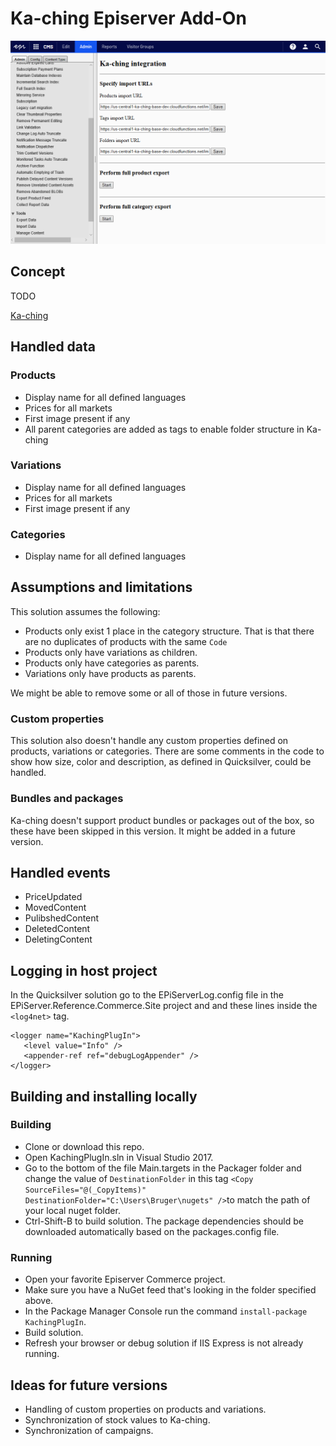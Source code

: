 # Ka-ching Episerver Add-On

![](https://raw.githubusercontent.com/ka-ching-as/ka-ching-episerver-app/master/Images/EpiserverKachingPlugIn.png)

## Concept

TODO

[Ka-ching](https://ka-ching.dk)

## Handled data

### Products

 * Display name for all defined languages
 * Prices for all markets
 * First image present if any
 * All parent categories are added as tags to enable folder structure in Ka-ching

### Variations

 * Display name for all defined languages
 * Prices for all markets
 * First image present if any

### Categories

 * Display name for all defined languages

## Assumptions and limitations
This solution assumes the following:

- Products only exist 1 place in the category structure. That is that there are no duplicates of products with the same `Code`
- Products only have variations as children.
- Products only have categories as parents.
- Variations only have products as parents.

We might be able to remove some or all of those in future versions.

### Custom properties

This solution also doesn't handle any custom properties defined on products, variations or categories. There are some comments in the code to show how size, color and description, as defined in Quicksilver, could be handled.

### Bundles and packages

Ka-ching doesn't support product bundles or packages out of the box, so these have been skipped in this version. It might be added in a future version.

## Handled events

- PriceUpdated
- MovedContent
- PulibshedContent
- DeletedContent
- DeletingContent

## Logging in host project

In the Quicksilver solution go to the EPiServerLog.config file in the EPiServer.Reference.Commerce.Site project and and these lines inside the `<log4net>` tag.

```
<logger name="KachingPlugIn">
   <level value="Info" />
   <appender-ref ref="debugLogAppender" />
</logger>
```

## Building and installing locally

### Building

- Clone or download this repo.
- Open KachingPlugIn.sln in Visual Studio 2017.
- Go to the bottom of the file Main.targets in the Packager folder and change the value of `DestinationFolder` in this tag `<Copy  SourceFiles="@(_CopyItems)" DestinationFolder="C:\Users\Bruger\nugets" />`to match the path of your local nuget folder.
- Ctrl-Shift-B to build solution. The package dependencies should be downloaded automatically based on the packages.config file.

### Running

- Open your favorite Episerver Commerce project.
- Make sure you have a NuGet feed that's looking in the folder specified above.
- In the Package Manager Console run the command `install-package KachingPlugIn`.
- Build solution.
- Refresh your browser or debug solution if IIS Express is not already running.

## Ideas for future versions

- Handling of custom properties on products and variations.
- Synchronization of stock values to Ka-ching.
- Synchronization of campaigns.